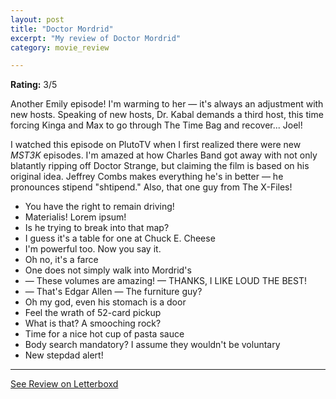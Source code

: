 ```yaml
---
layout: post
title: "Doctor Mordrid"
excerpt: "My review of Doctor Mordrid"
category: movie_review

---
```


**Rating:** 3/5

Another Emily episode! I'm warming to her — it's always an adjustment with new hosts. Speaking of new hosts, Dr. Kabal demands a third host, this time forcing Kinga and Max to go through The Time Bag and recover... Joel!

I watched this episode on PlutoTV when I first realized there were new <i>MST3K</i> episodes. I'm amazed at how Charles Band got away with not only blatantly ripping off Doctor Strange, but claiming the film is based on his original idea. Jeffrey Combs makes everything he's in better — he pronounces stipend "shtipend." Also, that one guy from The X-Files!


* You have the right to remain driving!
* Materialis! Lorem ipsum!
* Is he trying to break into that map?
* I guess it's a table for one at Chuck E. Cheese
* I'm powerful too. Now you say it.
* Oh no, it's a farce
* One does not simply walk into Mordrid's
* — These volumes are amazing! — THANKS, I LIKE LOUD THE BEST!
* — That's Edgar Allen — The furniture guy?
* Oh my god, even his stomach is a door
* Feel the wrath of 52-card pickup
* What is that? A smooching rock?
* Time for a nice hot cup of pasta sauce
* Body search mandatory? I assume they wouldn't be voluntary
* New stepdad alert!

<hr>

[See Review on Letterboxd](https://boxd.it/6Djdvj)
